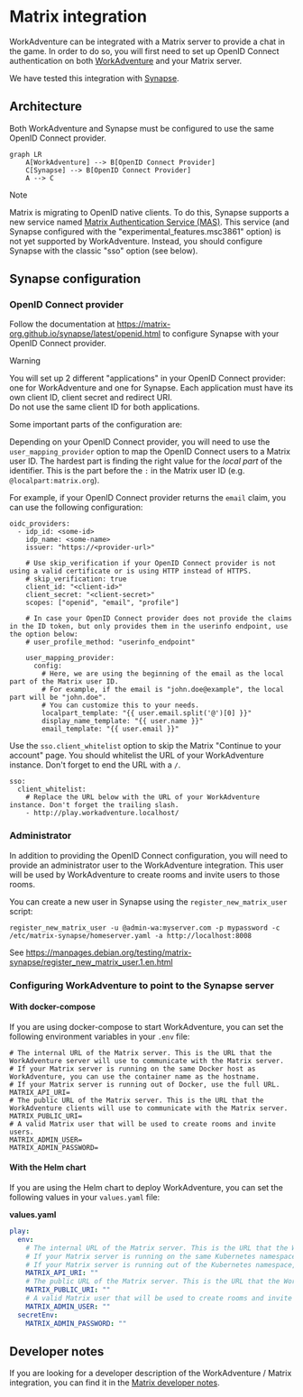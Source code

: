 # Matrix integration

WorkAdventure can be integrated with a Matrix server to provide a chat in the game.
In order to do so, you will first need to set up OpenID Connect authentication on both [WorkAdventure](openid.md) and your Matrix server.

We have tested this integration with [Synapse](https://matrix-org.github.io/synapse/latest/).

## Architecture

Both WorkAdventure and Synapse must be configured to use the same OpenID Connect provider.

```mermaid
graph LR
    A[WorkAdventure] --> B[OpenID Connect Provider]
    C[Synapse] --> B[OpenID Connect Provider]
    A --> C
```

> [!NOTE]  
> Matrix is migrating to OpenID native clients. To do this, Synapse supports a new service named
> [Matrix Authentication Service (MAS)](https://github.com/matrix-org/matrix-authentication-service). This service
> (and Synapse configured with the "experimental_features.msc3861" option) is not yet supported by WorkAdventure.
> Instead, you should configure Synapse with the classic "sso" option (see below).

## Synapse configuration

### OpenID Connect provider

Follow the documentation at https://matrix-org.github.io/synapse/latest/openid.html to configure Synapse with your OpenID Connect provider.

> [!WARNING]
> You will set up 2 different "applications" in your OpenID Connect provider: one for WorkAdventure and one for Synapse.
> Each application must have its own client ID, client secret and redirect URI.  
> Do not use the same client ID for both applications.

Some important parts of the configuration are:

Depending on your OpenID Connect provider, you will need to use the `user_mapping_provider` option to map the OpenID Connect users to a Matrix user ID.
The hardest part is finding the right value for the _local part_ of the identifier. This is the part before the `:` in the Matrix user ID (e.g. `@localpart:matrix.org`).

For example, if your OpenID Connect provider returns the `email` claim, you can use the following configuration:

```
oidc_providers:
  - idp_id: <some-id>
    idp_name: <some-name>
    issuer: "https://<provider-url>"

    # Use skip_verification if your OpenID Connect provider is not using a valid certificate or is using HTTP instead of HTTPS.
    # skip_verification: true
    client_id: "<client-id>"
    client_secret: "<client-secret>"
    scopes: ["openid", "email", "profile"]

    # In case your OpenID Connect provider does not provide the claims in the ID token, but only provides them in the userinfo endpoint, use the option below:
    # user_profile_method: "userinfo_endpoint"

    user_mapping_provider:
      config:
        # Here, we are using the beginning of the email as the local part of the Matrix user ID.
        # For example, if the email is "john.doe@example", the local part will be "john.doe".
        # You can customize this to your needs.
        localpart_template: "{{ user.email.split('@')[0] }}"
        display_name_template: "{{ user.name }}"
        email_template: "{{ user.email }}"
```

Use the `sso.client_whitelist` option to skip the Matrix "Continue to your account" page.
You should whitelist the URL of your WorkAdventure instance. Don't forget to end the URL with a `/`.

```
sso:
  client_whitelist:
    # Replace the URL below with the URL of your WorkAdventure instance. Don't forget the trailing slash.
    - http://play.workadventure.localhost/
```

### Administrator

In addition to providing the OpenID Connect configuration, you will need to provide an administrator user to the WorkAdventure
integration. This user will be used by WorkAdventure to create rooms and invite users to those rooms.

You can create a new user in Synapse using the `register_new_matrix_user` script:

```
register_new_matrix_user -u @admin-wa:myserver.com -p mypassword -c /etc/matrix-synapse/homeserver.yaml -a http://localhost:8008
```

See https://manpages.debian.org/testing/matrix-synapse/register_new_matrix_user.1.en.html

### Configuring WorkAdventure to point to the Synapse server

#### With docker-compose

If you are using docker-compose to start WorkAdventure, you can set the following environment variables in your `.env` file:

```
# The internal URL of the Matrix server. This is the URL that the WorkAdventure server will use to communicate with the Matrix server.
# If your Matrix server is running on the same Docker host as WorkAdventure, you can use the container name as the hostname.
# If your Matrix server is running out of Docker, use the full URL.
MATRIX_API_URI=
# The public URL of the Matrix server. This is the URL that the WorkAdventure clients will use to communicate with the Matrix server.
MATRIX_PUBLIC_URI=
# A valid Matrix user that will be used to create rooms and invite users.
MATRIX_ADMIN_USER=
MATRIX_ADMIN_PASSWORD=
```

#### With the Helm chart

If you are using the Helm chart to deploy WorkAdventure, you can set the following values in your `values.yaml` file:

**values.yaml**

```yaml
play:
  env:
    # The internal URL of the Matrix server. This is the URL that the WorkAdventure server will use to communicate with the Matrix server.
    # If your Matrix server is running on the same Kubernetes namespace as WorkAdventure, you can use the service name as the hostname.
    # If your Matrix server is running out of the Kubernetes namespace, use the full URL.
    MATRIX_API_URI: ""
    # The public URL of the Matrix server. This is the URL that the WorkAdventure clients will use to communicate with the Matrix server.
    MATRIX_PUBLIC_URI: ""
    # A valid Matrix user that will be used to create rooms and invite users.
    MATRIX_ADMIN_USER: ""
  secretEnv:
    MATRIX_ADMIN_PASSWORD: ""
```

## Developer notes

If you are looking for a developer description of the WorkAdventure / Matrix integration, you can find it in the
[Matrix developer notes](../contributing/matrix-dev.md).
